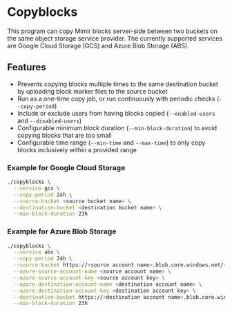 # Copyblocks

This program can copy Mimir blocks server-side between two buckets on the same object storage service provider.
The currently supported services are Google Cloud Storage (GCS) and Azure Blob Storage (ABS).

## Features

- Prevents copying blocks multiple times to the same destination bucket by uploading block marker files to the source bucket
- Run as a one-time copy job, or run continuously with periodic checks (`--copy-period`)
- Include or exclude users from having blocks copied (`--enabled-users` and `--disabled-users`)
- Configurable minimum block duration (`--min-block-duration`) to avoid copying blocks that are too small
- Configurable time range (`--min-time` and `--max-time`) to only copy blocks inclusively within a provided range

### Example for Google Cloud Storage

```bash
./copyblocks \
  --service gcs \
  --copy-period 24h \
  --source-bucket <source bucket name> \
  --destination-bucket <destination bucket name> \
  --min-block-duration 23h
```

### Example for Azure Blob Storage

```bash
./copyblocks \
  --service abs \
  --copy-period 24h \
  --source-bucket https://<source account name>.blob.core.windows.net/<source bucket name> \
  --azure-source-account-name <source account name> \
  --azure-source-account-key <source account key> \
  --azure-destination-account-name <destination account name> \
  --azure-destination-account-key <destination account key> \
  --destination-bucket https://<destination account name>.blob.core.windows.net/<destination bucket name> \
  --min-block-duration 23h
```
